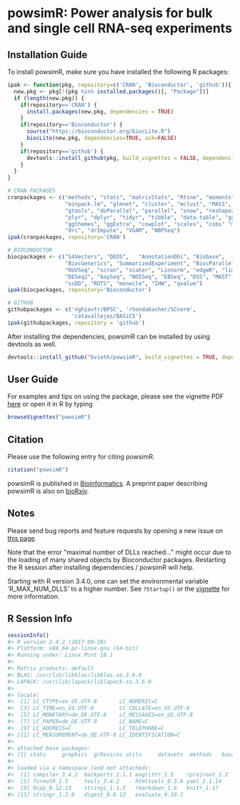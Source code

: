 
<!-- README.md is generated from README.Rmd. Please edit that file -->
powsimR: Power analysis for bulk and single cell RNA-seq experiments
====================================================================

Installation Guide
------------------

To install powsimR, make sure you have installed the following R packages:

``` r
ipak <- function(pkg, repository=c('CRAN', 'Bioconductor', 'github')){
  new.pkg <- pkg[!(pkg %in% installed.packages()[, "Package"])]
  if (length(new.pkg)) {
    if(repository=='CRAN') {
      install.packages(new.pkg, dependencies = TRUE)
    }
    if(repository=='Bioconductor') {
      source("https://bioconductor.org/biocLite.R")
      biocLite(new.pkg, dependencies=TRUE, ask=FALSE)
    }
    if(repository=='github') {
      devtools::install_github(pkg, build_vignettes = FALSE, dependencies=TRUE)
    }
  }
}

# CRAN PACKAGES
cranpackages <- c("methods", "stats", "matrixStats", "Rtsne", "moments", 
                  "minpack.lm", "glmnet", "cluster", "mclust", "MASS", 
                  "gtools", "doParallel", "parallel", "snow", "reshape2", 
                  "plyr", "dplyr", "tidyr", "tibble", "data.table", "ggplot2", 
                  "ggthemes", "ggExtra", "cowplot", "scales", "cobs" "msir", 
                  "drc", "drImpute", "VGAM", "NBPSeq")
ipak(cranpackages, repository='CRAN')

# BIOCONDUCTOR
biocpackages <- c("S4Vectors", "DEDS",   "AnnotationDbi", "Biobase", 
                  "BiocGenerics", "SummarizedExperiment", "BiocParallel", 
                  "RUVSeq", "scran", "scater", "Linnorm", "edgeR", "limma", 
                  "DESeq2", "baySeq", "NOISeq", "EBSeq", "DSS", "MAST", "scde",
                  "scDD", "ROTS", "monocle", "IHW", "qvalue")
ipak(biocpackages, repository='Bioconductor')

# GITHUB
githubpackages <- c('nghiavtr/BPSC', 'rhondabacher/SCnorm', 
                    'catavallejos/BASiCS')
ipak(githubpackages, repository = 'github')
```

After installing the dependencies, powsimR can be installed by using devtools as well.

``` r
devtools::install_github("bvieth/powsimR", build_vignettes = TRUE, dependencies = FALSE)
```

User Guide
----------

For examples and tips on using the package, please see the vignette PDF [here](https://github.com/bvieth/powsimR/tree/master/vignettes/powsimR.pdf) or open it in R by typing

``` r
browseVignettes("powsimR")
```

Citation
--------

Please use the following entry for citing powsimR.

``` r
citation("powsimR")
```

powsimR is published in [Bioinformatics](https://doi.org/10.1101/117150). A preprint paper describing powsimR is also on [bioRxiv](https://doi.org/10.1101/117150).

Notes
-----

Please send bug reports and feature requests by opening a new issue on [this page](https://github.com/bvieth/powsimR/issues).

Note that the error "maximal number of DLLs reached..." might occur due to the loading of many shared objects by Bioconductor packages. Restarting the R session after installing dependencies / powsimR will help.

Starting with R version 3.4.0, one can set the environmental variable 'R\_MAX\_NUM\_DLLS' to a higher number. See `?Startup()` or the [vignette](https://github.com/bvieth/powsimR/tree/master/vignettes/powsimR.pdf) for more information.

R Session Info
--------------

``` r
sessionInfo()
#> R version 3.4.2 (2017-09-28)
#> Platform: x86_64-pc-linux-gnu (64-bit)
#> Running under: Linux Mint 18.1
#> 
#> Matrix products: default
#> BLAS: /usr/lib/libblas/libblas.so.3.6.0
#> LAPACK: /usr/lib/lapack/liblapack.so.3.6.0
#> 
#> locale:
#>  [1] LC_CTYPE=en_US.UTF-8       LC_NUMERIC=C              
#>  [3] LC_TIME=en_US.UTF-8        LC_COLLATE=en_US.UTF-8    
#>  [5] LC_MONETARY=de_DE.UTF-8    LC_MESSAGES=en_US.UTF-8   
#>  [7] LC_PAPER=de_DE.UTF-8       LC_NAME=C                 
#>  [9] LC_ADDRESS=C               LC_TELEPHONE=C            
#> [11] LC_MEASUREMENT=de_DE.UTF-8 LC_IDENTIFICATION=C       
#> 
#> attached base packages:
#> [1] stats     graphics  grDevices utils     datasets  methods   base     
#> 
#> loaded via a namespace (and not attached):
#>  [1] compiler_3.4.2  backports_1.1.1 magrittr_1.5    rprojroot_1.2  
#>  [5] formatR_1.5     tools_3.4.2     htmltools_0.3.6 yaml_2.1.14    
#>  [9] Rcpp_0.12.13    stringi_1.1.5   rmarkdown_1.6   knitr_1.17     
#> [13] stringr_1.2.0   digest_0.6.12   evaluate_0.10.1
```
